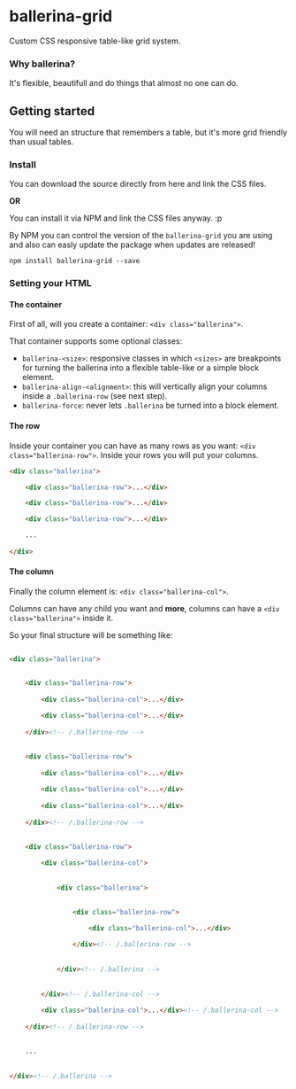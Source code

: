# ballerina-grid
Custom CSS responsive table-like grid system.

### Why ballerina?

It's flexible, beautifull and do things that almost no one can do.

## Getting started

You will need an structure that remembers a table, but it's more grid friendly than usual tables.

### Install

You can download the source directly from here and link the CSS files.

**OR**

You can install it via NPM and link the CSS files anyway. :p

By NPM you can control the version of the `ballerina-grid` you are using and also can easly update the package when updates are released!

```
npm install ballerina-grid --save
```

### Setting your HTML

#### The container

First of all, will you create a container: `<div class="ballerina">`.

That container supports some optional classes:

- `ballerina-<size>`: responsive classes in which `<sizes>` are breakpoints for turning the ballerina into a flexible table-like or a simple block element.
- `ballerina-align-<alignment>`: this will vertically align your columns inside a `.ballerina-row` (see next step).
- `ballerina-force`: never lets `.ballerina` be turned into a block element.

#### The row

Inside your container you can have as many rows as you want: `<div class="ballerina-row">`. Inside your rows you will put your columns.

```html
<div class="ballerina">

    <div class="ballerina-row">...</div>

    <div class="ballerina-row">...</div>

    <div class="ballerina-row">...</div>

    ...
    
</div>
```

#### The column

Finally the column element is: `<div class="ballerina-col">`.

Columns can have any child you want and **more**, columns can have a `<div class="ballerina">` inside it.

So your final structure will be something like:

```html

<div class="ballerina">


    <div class="ballerina-row">
    
        <div class="ballerina-col">...</div>
    
        <div class="ballerina-col">...</div>
    
    </div><!-- /.ballerina-row -->
    

    <div class="ballerina-row">
    
        <div class="ballerina-col">...</div>
    
        <div class="ballerina-col">...</div>
    
        <div class="ballerina-col">...</div>
        
    </div><!-- /.ballerina-row -->
    

    <div class="ballerina-row">
    
        <div class="ballerina-col">
        
        
            <div class="ballerina">
            

                <div class="ballerina-row">

                    <div class="ballerina-col">...</div>
                    
                </div><!-- /.ballerina-row -->
                
                
            </div><!-- /.ballerina -->
            
            
        </div><!-- /.ballerina-col -->
            
        <div class="ballerina-col">...</div><!-- /.ballerina-col -->
        
    </div><!-- /.ballerina-row -->
    

    ...
    
    
</div><!-- /.ballerina -->
```
